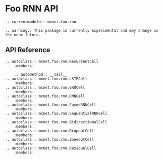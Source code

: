# Foo RNN API

```eval_rst
.. currentmodule:: mxnet.foo.rnn
```

```eval_rst
.. warning:: This package is currently experimental and may change in the near future.
```

## API Reference

<script type="text/javascript" src='../../_static/js/auto_module_index.js'></script>

```eval_rst
.. autoclass:: mxnet.foo.rnn.RecurrentCell
    :members:

    .. automethod:: __call__
.. autoclass:: mxnet.foo.rnn.LSTMCell
    :members:
.. autoclass:: mxnet.foo.rnn.GRUCell
    :members:
.. autoclass:: mxnet.foo.rnn.RNNCell
    :members:
.. autoclass:: mxnet.foo.rnn.FusedRNNCell
    :members:
.. autoclass:: mxnet.foo.rnn.SequentialRNNCell
    :members:
.. autoclass:: mxnet.foo.rnn.BidirectionalCell
    :members:
.. autoclass:: mxnet.foo.rnn.DropoutCell
    :members:
.. autoclass:: mxnet.foo.rnn.ZoneoutCell
    :members:
.. autoclass:: mxnet.foo.rnn.ResidualCell
    :members:
```

<script>auto_index("api-reference");</script>

